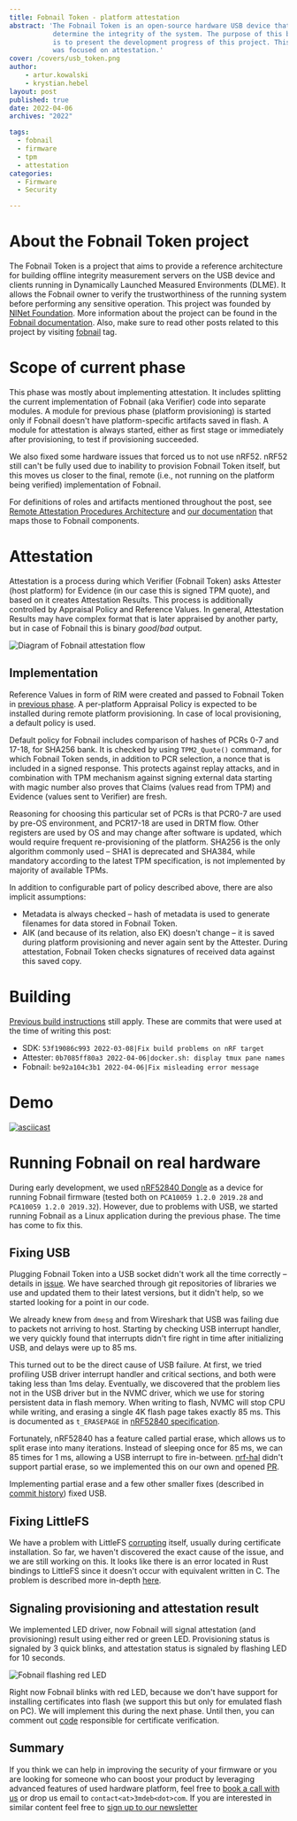 ```yaml
---
title: Fobnail Token - platform attestation
abstract: 'The Fobnail Token is an open-source hardware USB device that helps to
           determine the integrity of the system. The purpose of this blog post
           is to present the development progress of this project. This phase
           was focused on attestation.'
cover: /covers/usb_token.png
author:
    - artur.kowalski
    - krystian.hebel
layout: post
published: true
date: 2022-04-06
archives: "2022"

tags:
  - fobnail
  - firmware
  - tpm
  - attestation
categories:
  - Firmware
  - Security

---
```


# About the Fobnail Token project

The Fobnail Token is a project that aims to provide a reference architecture for
building offline integrity measurement servers on the USB device and clients
running in Dynamically Launched Measured Environments (DLME). It allows the
Fobnail owner to verify the trustworthiness of the running system before
performing any sensitive operation. This project was founded by [NlNet
Foundation](https://nlnet.nl/). More information about the project can be found
in the [Fobnail documentation](https://fobnail.3mdeb.com/). Also, make sure to
read other posts related to this project by visiting
[fobnail](https://www.blog.3mdeb.com/tags/fobnail/) tag.

# Scope of current phase

This phase was mostly about implementing attestation. It includes splitting the
current implementation of Fobnail (aka Verifier) code into separate modules.
A module for previous phase (platform provisioning) is started only if Fobnail
doesn't have platform-specific artifacts saved in flash. A module for
attestation is always started, either as first stage or immediately after
provisioning, to test if provisioning succeeded.

We also fixed some hardware issues that forced us to not use nRF52. nRF52 still
can't be fully used due to inability to provision Fobnail Token itself, but this
moves us closer to the final, remote (i.e., not running on the platform being
verified) implementation of Fobnail.

For definitions of roles and artifacts mentioned throughout the post, see
[Remote Attestation Procedures Architecture](https://datatracker.ietf.org/doc/draft-ietf-rats-architecture/)
and [our documentation](https://fobnail.3mdeb.com/architecture/#fobnail-components)
that maps those to Fobnail components.

# Attestation

Attestation is a process during which Verifier (Fobnail Token) asks Attester
(host platform) for Evidence (in our case this is signed TPM quote), and based
on it creates Attestation Results. This process is additionally controlled by
Appraisal Policy and Reference Values. In general, Attestation Results may have
complex format that is later appraised by another party, but in case of Fobnail
this is binary _good_/_bad_ output.

![Diagram of Fobnail attestation flow](/img/Fobnail-flows-attestation.png)

## Implementation

Reference Values in form of RIM were created and passed to Fobnail Token in
[previous phase](../2022-03-21-fobnail_3rd_phase). A per-platform Appraisal
Policy is expected to be installed during remote platform provisioning. In case
of local provisioning, a default policy is used.

Default policy for Fobnail includes comparison of hashes of PCRs 0-7 and 17-18,
for SHA256 bank. It is checked by using `TPM2_Quote()` command, for which
Fobnail Token sends, in addition to PCR selection, a nonce that is included in a
signed response. This protects against replay attacks, and in combination with
TPM mechanism against signing external data starting with magic number also
proves that Claims (values read from TPM) and Evidence (values sent to Verifier)
are fresh.

Reasoning for choosing this particular set of PCRs is that PCR0-7 are used by
pre-OS environment, and PCR17-18 are used in DRTM flow. Other registers are used
by OS and may change after software is updated, which would require frequent
re-provisioning of the platform. SHA256 is the only algorithm commonly used –
SHA1 is deprecated and SHA384, while mandatory according to the latest TPM
specification, is not implemented by majority of available TPMs.

In addition to configurable part of policy described above, there are also
implicit assumptions:

- Metadata is always checked – hash of metadata is used to generate filenames
  for data stored in Fobnail Token.
- AIK (and because of its relation, also EK) doesn't change – it is saved during
  platform provisioning and never again sent by the Attester. During
  attestation, Fobnail Token checks signatures of received data against this
  saved copy.

# Building

[Previous build instructions](../2022-03-21-fobnail_3rd_phase#building) still
apply. These are commits that were used at the time of writing this post:

* SDK: `53f19086c993 2022-03-08|Fix build problems on nRF target`
* Attester: `0b7085ff80a3 2022-04-06|docker.sh: display tmux pane names`
* Fobnail: `be92a104c3b1 2022-04-06|Fix misleading error message`

# Demo

[![asciicast](https://asciinema.org/a/VgEAAH0V0YzXKWZJ7vT9ze9my.svg)](https://asciinema.org/a/VgEAAH0V0YzXKWZJ7vT9ze9my?speed=1)

# Running Fobnail on real hardware

During early development, we used
[nRF52840 Dongle](https://www.nordicsemi.com/Products/Development-hardware/nrf52840-dongle)
as a device for running Fobnail firmware (tested both on
`PCA10059 1.2.0 2019.28` and `PCA10059 1.2.0 2019.32`). However, due to problems
with USB, we started running Fobnail as a Linux application during the previous
phase. The time has come to fix this.

## Fixing USB

Plugging Fobnail Token into a USB socket didn't work all the time correctly –
details in [issue](https://github.com/fobnail/usbd-ethernet/issues/2). We have
searched through git repositories of libraries we use and updated them to their
latest versions, but it didn't help, so we started looking for a point in our
code.

We already knew from `dmesg` and from Wireshark that USB was failing due to
packets not arriving to host. Starting by checking USB interrupt handler, we
very quickly found that interrupts didn't fire right in time after initializing
USB, and delays were up to 85 ms.

This turned out to be the direct
cause of USB failure. At first, we tried profiling USB driver interrupt handler
and critical sections, and both were taking less than 1ms delay. Eventually, we
discovered that the problem lies not in the USB driver but in the NVMC driver,
which we use for storing persistent data in flash memory. When writing to flash,
NVMC will stop CPU while writing, and erasing a single 4K flash page takes
exactly 85 ms. This is documented as `t_ERASEPAGE` in
[nRF52840 specification](https://infocenter.nordicsemi.com/pdf/nRF52840_PS_v1.7.pdf).

Fortunately, nRF52840 has a feature called partial erase, which allows us to
split erase into many iterations. Instead of sleeping once for 85 ms, we can 85
times for 1 ms, allowing a USB interrupt to fire in-between.
[nrf-hal](https://github.com/nrf-rs/nrf-hal) didn't support partial erase, so we
implemented this on our own and opened
[PR](https://github.com/nrf-rs/nrf-hal/pull/385).

Implementing partial erase and a few other smaller fixes (described in
[commit history](https://github.com/fobnail/fobnail/pull/24/commits)) fixed USB.

## Fixing LittleFS

We have a problem with LittleFS
[corrupting](https://github.com/fobnail/fobnail/issues/12) itself, usually
during certificate installation. So far, we haven't discovered the exact cause
of the issue, and we are still working on this. It looks like there is an error
located in Rust bindings to LittleFS since it doesn't occur with equivalent
written in C. The problem is described more in-depth
[here](https://github.com/nickray/littlefs2/issues/16).

## Signaling provisioning and attestation result

We implemented LED driver, now Fobnail will signal attestation (and
provisioning) result using either red or green LED. Provisioning status is
signaled by 3 quick blinks, and attestation status is signaled by flashing LED
for 10 seconds.

![Fobnail flashing red LED](/img/fobnail_red_led.jpg)

Right now Fobnail blinks with red LED, because we don't have support for
installing certificates into flash (we support this but only for emulated flash
on PC). We will implement this during the next phase. Until then, you can
comment out [code](https://github.com/fobnail/fobnail/blob/86e3f22edba3e07f2eb54156e16a660d8c7254f6/src/certmgr/verify.rs#L45)
responsible for certificate verification.

## Summary

If you think we can help in improving the security of your firmware or you are
looking for someone who can boost your product by leveraging advanced features
of used hardware platform, feel free to [book a call with us](https://calendly.com/3mdeb/consulting-remote-meeting)
or drop us email to `contact<at>3mdeb<dot>com`. If you are interested in similar
content feel free to [sign up to our newsletter](https://newsletter.3mdeb.com/subscription/PW6XnCeK6)

